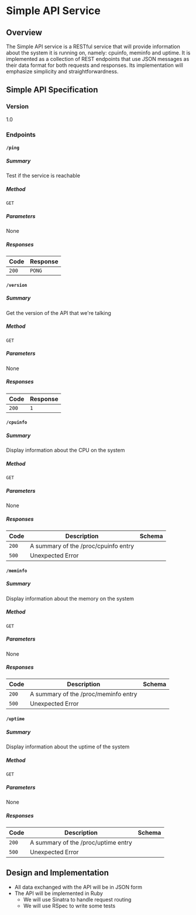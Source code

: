 # Simple API Service

## Overview

The Simple API service is a RESTful service that will provide information
about the system it is running on, namely: cpuinfo, meminfo and uptime.  It
is implemented as a collection of REST endpoints that use JSON messages as
their data format for both requests and responses.  Its implementation will
emphasize simplicity and straightforwardness.


## Simple API Specification

### Version
1.0

### Endpoints

#### `/ping`
##### Summary
Test if the service is reachable
##### Method
`GET`
##### Parameters
None
##### Responses
Code | Response
-----|---------
`200` | `PONG`

#### `/version`
##### Summary
Get the version of the API that we're talking
##### Method
`GET`
##### Parameters
None
##### Responses
Code | Response
-----|---------
`200` | `1`

#### `/cpuinfo`
##### Summary
Display information about the CPU on the system
##### Method
`GET`
##### Parameters
None
##### Responses
Code | Description | Schema
-----|-------------|-------
`200` | A summary of the /proc/cpuinfo entry | 
`500` | Unexpected Error | 

#### `/meminfo`
##### Summary
Display information about the memory on the system
##### Method
`GET`
##### Parameters
None
##### Responses
Code | Description | Schema
-----|-------------|-------
`200` | A summary of the /proc/meminfo entry | 
`500` | Unexpected Error |

#### `/uptime`
##### Summary
Display information about the uptime of the system
##### Method
`GET`
##### Parameters
None
##### Responses
Code | Description | Schema
-----|-------------|-------
`200` | A summary of the /proc/uptime entry | 
`500` | Unexpected Error |

## Design and Implementation

* All data exchanged with the API will be in JSON form
* The API will be implemented in Ruby
	- We will use Sinatra to handle request routing
	- We will use RSpec to write some tests
